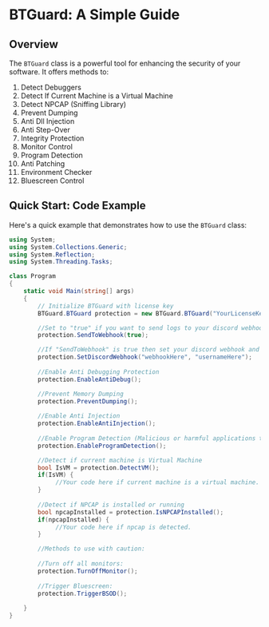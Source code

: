 
# BTGuard: A Simple Guide

## Overview

The `BTGuard` class is a powerful tool for enhancing the security of your software. It offers methods to:

1. Detect Debuggers
2. Detect If Current Machine is a Virtual Machine
3. Detect NPCAP (Sniffing Library)
4. Prevent Dumping
5. Anti Dll Injection
6. Anti Step-Over
7. Integrity Protection
8. Monitor Control
9. Program Detection
10. Anti Patching
11. Environment Checker
12. Bluescreen Control

## Quick Start: Code Example

Here's a quick example that demonstrates how to use the `BTGuard` class:

```cs
using System;
using System.Collections.Generic;
using System.Reflection;
using System.Threading.Tasks;

class Program
{
    static void Main(string[] args)
    {
        // Initialize BTGuard with license key
        BTGuard.BTGuard protection = new BTGuard.BTGuard("YourLicenseKeyHere");

        //Set to "true" if you want to send logs to your discord webhook
        protection.SendToWebhook(true);

        //If "SendToWebhook" is true then set your discord webhook and webhook username
        protection.SetDiscordWebhook("webhookHere", "usernameHere"); 
         
        //Enable Anti Debugging Protection
        protection.EnableAntiDebug();

        //Prevent Memory Dumping
        protection.PreventDumping();
        
        //Enable Anti Injection
        protection.EnableAntiInjection();
        
        //Enable Program Detection (Malicious or harmful applications that try to reverse or crack your application)
        protection.EnableProgramDetection();

        //Detect if current machine is Virtual Machine
        bool IsVM = protection.DetectVM();
        if(IsVM) { 
             //Your code here if current machine is a virtual machine.
        }
        
        //Detect if NPCAP is installed or running
        bool npcapInstalled = protection.IsNPCAPInstalled();
        if(npcapInstalled) { 
             //Your code here if npcap is detected.
        }

        //Methods to use with caution:
        
        //Turn off all monitors:
        protection.TurnOffMonitor();
       
        //Trigger Bluescreen:
        protection.TriggerBSOD();
         
    }
}
```
